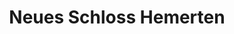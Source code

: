 ---
title: "Neues Schloss Hemerten"
url: /muenster/neues-schloss-hemerten/
shop: Schlüsseldienst
---